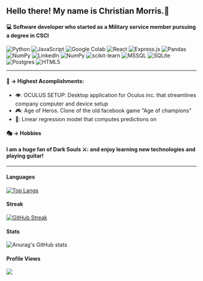 ## Hello there! My name is Christian Morris.👋
#### :computer: Software developer who started as a Military service member pursuing a degree in CSCI

![Python](https://img.shields.io/badge/python-3670A0?style=for-the-badge&logo=python&logoColor=ffdd54) ![JavaScript](https://img.shields.io/badge/javascript-%23323330.svg?style=for-the-badge&logo=javascript&logoColor=%23F7DF1E) ![Google Colab](https://img.shields.io/badge/Google%20Colab-F9AB00.svg?style=for-the-badge&logo=google-colab&logoColor=white)
 ![React](https://img.shields.io/badge/react-%2320232a.svg?style=for-the-badge&logo=react&logoColor=%2361DAFB) ![Express.js](https://img.shields.io/badge/express.js-%23404d59.svg?style=for-the-badge&logo=express&logoColor=%2361DAFB) ![Pandas](https://img.shields.io/badge/pandas-%23150458.svg?style=for-the-badge&logo=pandas&logoColor=white)
	![NumPy](https://img.shields.io/badge/numpy-%23013243.svg?style=for-the-badge&logo=numpy&logoColor=white)
![LinkedIn](https://img.shields.io/badge/linkedin-%230077B5.svg?style=for-the-badge&logo=linkedin&logoColor=white) ![NumPy](https://img.shields.io/badge/PowerShell-%23013243.svg?style=for-the-badge&logo=PowerShell&logoColor=white) ![scikit-learn](https://img.shields.io/badge/scikit--learn-%23F7931E.svg?style=for-the-badge&logo=scikit-learn&logoColor=white)
![MSSQL](https://img.shields.io/badge/mssql-%2300f.svg?style=for-the-badge&logo=mssql&logoColor=white)
![SQLite](https://img.shields.io/badge/sqlite-%2307405e.svg?style=for-the-badge&logo=sqlite&logoColor=white)
![Postgres](https://img.shields.io/badge/postgres-%23316192.svg?style=for-the-badge&logo=postgresql&logoColor=white)
![HTML5](https://img.shields.io/badge/html5-%23E34F26.svg?style=for-the-badge&logo=html5&logoColor=white)

-------------------------------------------------------------------------------
#### 🔭 -> Highest Acomplishments:
* 👁️: OCULUS SETUP: Desktop application for Oculus inc. that streamlines company computer and device setup
* 🎮: Age of Heros. Clone of the old facebook game "Age of champions"
* 🤖: Linear regression model that computes predictions on 

#### :performing_arts: -> Hobbies
#### I am a huge fan of Dark Souls ⚔️: and enjoy learning new technologies and playing guitar!
--------------------------------------------------------------------------------

#### Languages
[![Top Langs](https://github-readme-stats.vercel.app/api/top-langs/?username=ChrisMorr154&layout=compact)](https://github.com/anuraghazra/github-readme-stats)

#### Streak
[![GitHub Streak](https://streak-stats.demolab.com/?user=ChrisMorr154)](https://git.io/streak-stats)


#### Stats
![Anurag's GitHub stats](https://github-readme-stats.vercel.app/api?username=ChrisMorr154&count_private=true&show_icons=true&theme=tokyonight)

#### Profile Views
![](https://komarev.com/ghpvc/?username=ChrisMorr154&color=orange)


<!--
- 🔭 I’m currently working on ...
- 🌱 I’m currently learning ...
- 👯 I’m looking to collaborate on ...
- 🤔 I’m looking for help with ...
- 💬 Ask me about ...
- 📫 How to reach me: ...
- 😄 Pronouns: ...
- ⚡ Fun fact: ...
-->
